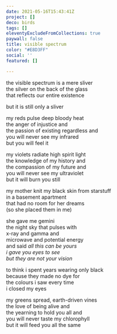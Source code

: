 ```yaml
---
date: 2021-05-16T15:43:41Z
project: []
deco: birds
tags: []
eleventyExcludeFromCollections: true
paywall: false
title: visible spectrum
color: "#E8D3FF"
social: ''
featured: []

---
```

the visible spectrum is a mere sliver  
the silver on the back of the glass  
that reflects our entire existence

but it is still only a sliver

> 

my reds pulse deep bloody heat  
the anger of injustice and  
the passion of existing regardless and  
you will never see my infrared  
but you will feel it

> 

my violets radiate high spirit light  
the knowledge of my history and  
the compassion of my future and  
you will never see my ultraviolet  
but it will burn you still

> 

my mother knit my black skin from starstuff  
in a basement apartment  
that had no room for her dreams  
(so she placed them in me)

she gave me gemini  
the night sky that pulses with  
x-ray and gamma and  
microwave and potential energy  
and said _all this can be yours  
i gave you eyes to see  
but they are not your vision_

> 

to think i spent years wearing only black  
because they made no dye for   
the colours i saw every time  
i closed my eyes

> 

my greens spread, earth-driven vines  
the love of being alive and  
the yearning to hold you all and  
you will never taste my chlorophyll  
but it will feed you all the same
